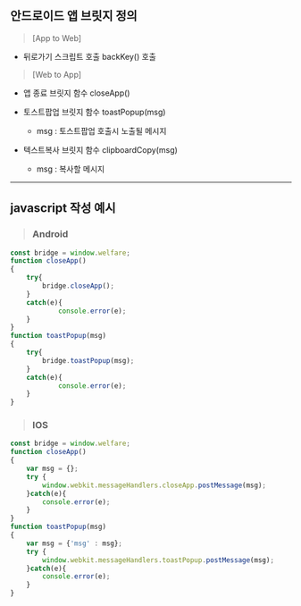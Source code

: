 ## 안드로이드 앱 브릿지 정의

> [App to Web]
+ 뒤로가기 스크립트 호출
   backKey() 호출

> [Web to App]
+ 앱 종료 브릿지 함수
   closeApp()

+ 토스트팝업 브릿지 함수
   toastPopup(msg)
   - msg : 토스트팝업 호출시 노출될 메시지

+ 텍스트복사 브릿지 함수
   clipboardCopy(msg)
   - msg : 복사할 메시지
-------------------------------------
## javascript 작성 예시
> ### Android
```javascript
const bridge = window.welfare;
function closeApp()
{
	try{
		bridge.closeApp();
	}
	catch(e){
     		console.error(e);
   	}
}
function toastPopup(msg)
{
	try{
		bridge.toastPopup(msg);
	}
	catch(e){
     		console.error(e);
   	}
}
```
> ### IOS
```javascript
const bridge = window.welfare;
function closeApp()
{
	var msg = {};
	try {
		window.webkit.messageHandlers.closeApp.postMessage(msg);
	}catch(e){
		console.error(e);
	}
}
function toastPopup(msg)
{
	var msg = {'msg' : msg};
	try {
		window.webkit.messageHandlers.toastPopup.postMessage(msg);
	}catch(e){
		console.error(e);
	}
}
```
